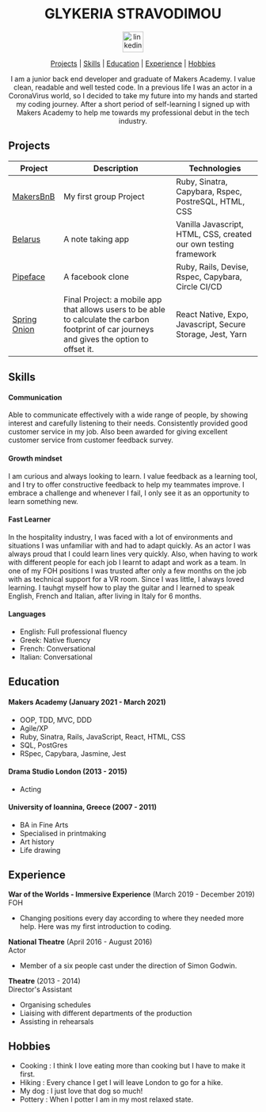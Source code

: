 <div align='center'>

# GLYKERIA STRAVODIMOU

<a href='https://www.linkedin.com/in/glykeria-stravodimou-0ab199209/'>
<img src="https://www.iconfinder.com/data/icons/free-social-icons/67/linkedin_circle_color-512.png" alt="linkedin" hspace="50" height="42" width="42"></a>

[Projects](#projects) | [Skills](#skills) | [Education](#education) | [Experience](#experience) | [Hobbies](#hobbies)

I am a junior back end developer and graduate of Makers Academy. I value clean, readable and well tested code. In a previous life I was an actor in a CoronaVirus world, so I decided to take my future into my hands and started my coding journey. After a short period of self-learning I signed up with Makers Academy to help me towards my professional debut in the tech industry.

</div>

## Projects

| Project                                                              | Description                                                                                                                                   | Technologies                                                     |
| -------------------------------------------------------------------- | --------------------------------------------------------------------------------------------------------------------------------------------- | ---------------------------------------------------------------- |
| [MakersBnB](https://github.com/GlykeriaStr/MakersBnB)                | My first group Project                                                                                                                        | Ruby, Sinatra, Capybara, Rspec, PostreSQL, HTML, CSS             |
| [Belarus](https://github.com/GlykeriaStr/belarus)                    | A note taking app                                                                                                                             | Vanilla Javascript, HTML, CSS, created our own testing framework |
| [Pipeface](https://github.com/GlykeriaStr/acebook--Pipeface-)        | A facebook clone                                                                                                                              | Ruby, Rails, Devise, Rspec, Capybara, Circle CI/CD               |
| [Spring Onion](https://github.com/GlykeriaStr/SmellsLikeGreenSpirit) | Final Project: a mobile app that allows users to be able to calculate the carbon footprint of car journeys and gives the option to offset it. | React Native, Expo, Javascript, Secure Storage, Jest, Yarn       |

## Skills

#### Communication

Able to communicate effectively with a wide range of people, by showing interest and carefully listening to their needs. Consistently provided good customer service in my job. Also been awarded for giving excellent customer service from customer feedback survey.

#### Growth mindset

I am curious and always looking to learn. I value feedback as a learning tool, and I try to offer constructive feedback to help my teammates improve. I embrace a challenge and whenever I fail, I only see it as an opportunity to learn something new.

#### Fast Learner

In the hospitality industry, I was faced with a lot of environments and situations I was unfamiliar with and had to adapt quickly.
As an actor I was always proud that I could learn lines very quickly. Also, when having to work with different people for each job I learnt to adapt and work as a team.
In one of my FOH positions I was trusted after only a few months on the job with as technical support for a VR room.
Since I was little, I always loved learning. I tauhgt myself how to play the guitar and I learned to speak English, French and Italian, after living in Italy for 6 months.

#### Languages

- English: Full professional fluency
- Greek: Native fluency
- French: Conversational
- Italian: Conversational

## Education

#### Makers Academy (January 2021 - March 2021)

- OOP, TDD, MVC, DDD
- Agile/XP
- Ruby, Sinatra, Rails, JavaScript, React, HTML, CSS
- SQL, PostGres
- RSpec, Capybara, Jasmine, Jest

#### Drama Studio London (2013 - 2015)

- Acting

#### University of Ioannina, Greece (2007 - 2011)

- BA in Fine Arts
- Specialised in printmaking
- Art history
- Life drawing

## Experience

**War of the Worlds - Immersive Experience** (March 2019 - December 2019)  
FOH

- Changing positions every day according to where they needed more help. Here was my first introduction to coding.

**National Theatre** (April 2016 - August 2016)  
Actor

- Member of a six people cast under the direction of Simon Godwin.

**Theatre** (2013 - 2014)  
Director's Assistant

- Organising schedules
- Liaising with different departments of the production
- Assisting in rehearsals

## Hobbies

- Cooking : I think I love eating more than cooking but I have to make it first.
- Hiking : Every chance I get I will leave London to go for a hike.
- My dog : I just love that dog so much!
- Pottery : When I potter I am in my most relaxed state.
